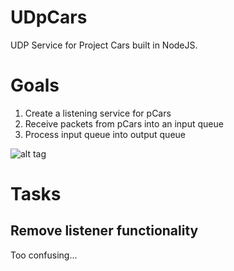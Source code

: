 # UDpCars

UDP Service for Project Cars built in NodeJS.

# Goals
1. Create a listening service for pCars
2. Receive packets from pCars into an input queue
3. Process input queue into output queue

![alt tag](https://raw.githubusercontent.com/philmillwee2/UDpCars/dev/doc/Pipeline.png)

# Tasks
## Remove listener functionality
Too confusing...

